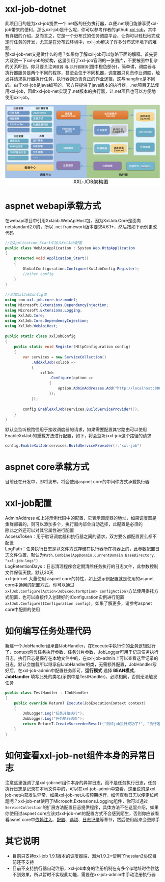 # xxl-job-dotnet
此项目目的是为xxl-job提供一个.net版的任务执行器，以便.net项目能够享受xxl-job带来的便利，那么xxl-job是什么呢，你可以参考作者的github [xxl-job](https://github.com/xuxueli/xxl-job)，其中有详细的介绍，总而言之，它是一个分布式的任务调度平台，让你可以轻松地完成定时任务的开发，尤其是在分布式环境中，xxl-job解决了许多分布式环境下的难题。\
那xxl-job-net又是做什么的呢？如果你了解xxl-job可以忽略下面的解释。首先要大致说一下xxl-job的架构，这里引用了xxl-job官网的一张图片，不要被图中复杂的关系吓到，你只要关注`调度器` 与 `执行器服务`(图中橙色部分)，简单讲，调度器与执行器服务是两个不同的程序，甚至会位于不同机器，调度器只负责作业调度，触发并请求执行器执行任务，执行器则负责真正的作业逻辑，这与hangfire是不同的。由于xxl-job是java编写的，官方只提供了java版本的执行器，.net项目无法使用xxl-job，因此xxl-job-net实现了.net版本的执行器，让.net项目也可以方便地使用xxl-job。

![blockchain](https://raw.githubusercontent.com/xuxueli/xxl-job/master/doc/images/img_Qohm.png)

# aspnet webapi承载方式
在webapi项目中引用XxlJob.WebApiHost包，因为XxlJob.Core是面向netstandard2.0的，所以 .net framework版本要求4.6.1+，然后按如下示例更改代码

```C#
//在Application_Start中加入XxlJob配置
public class WebApiApplication : System.Web.HttpApplication
{
    protected void Application_Start()
    {
        GlobalConfiguration.Configure(XxlJobConfig.Register);
        //other config
    }
}

//添加XxlJobConfig类
using com.xxl.job.core.biz.model;
using Microsoft.Extensions.DependencyInjection;
using Microsoft.Extensions.Logging;
using XxlJob.Core;
using XxlJob.Core.DependencyInjection;
using XxlJob.WebApiHost;

public static class XxlJobConfig
{
    public static void Register(HttpConfiguration config)
    {
        var services = new ServiceCollection()
            .AddXxlJob(xxlJob =>
            {
                xxlJob
                    .Configure(option =>
                    {
                        option.AdminAddresses.Add("http://localhost:8080/xxl-job-admin");
                    });
            });

        config.EnableXxlJob(services.BuildServiceProvider());
    }
}
```
默认会监听根路径用于接收调度器的请求，如果需要配置其它路由可以使用EnableXxlJob的重载方法进行配置，如下，将会监听/xxl-job这个路径的请求
```c#
config.EnableXxlJob(services.BuildServiceProvider(),"xxl-job")
```


# aspnet core承载方式
目前还在开发中，即将发布，将会使用aspnet core的中间件方式承载执行器

# xxl-job配置
AdminAddress 如上述示例代码中的配置，它表示调度器的地址，如果调度器是集群部署的，则可以添加多个，执行器内部会自动选择，此配置是必须的\
除此之外还可以对其它属性进行配置\
AccessToken：用于验证调度器和执行器之间的请求，双方要么都配置要么都不配置\
LogPath：任务执行日志是以文件方式存储在执行器所在机器上的，此参数配置日志文件位置，默认为`Path.Combine(AppDomain.CurrentDomain.BaseDirectory, "xxl-job-logs")`\
LogRetentionDays：日志清理程序会定期清除任务执行的日志文件，此参数控制文件保留天数，默认30天\
xxl-job-net 大量使用 aspnet core的特性，如上述示例配置就是使用的aspnet core中通用的配置方式，你可以通过`xxlJob.Configure(Action<JobExecutorOption> configAction)`方法使用委托方式配置，也可以直接传入创建好的IConfiguration实例进行配置`xxlJob.Configure(IConfiguration config)`，如果了解更多，请参考aspnet core中配置的使用

# 如何编写任务处理代码
新建一个JobHandler继承自IJobHandler，在Execute中执行你的业务逻辑就行了，context包含任务执行参数、任务分片参数，JobLogger可用于记录任务执行日志，执行日志是保存在本地文件中的，在xxl-job-admin上可以查看这里记录的日志。默认会加载所以继承自IJobHandler的类，无需额外配置，JobHandler写好后，在xxl-job-admin中配置任务即可，**运行模式** 选择 **BEAN模式**，**JobHandler** 填写此处的类名(示例中是TestHandler)，必须相同，否则无法触发任务
```c#
public class TestHandler : IJobHandler
{
    public override ReturnT Execute(JobExecutionContext context)
    {
        JobLogger.Log("任务开始执行");
        JobLogger.Log("任务执行结束");
        return ReturnT.CreateSucceededResult("测试job执行成功了!", "执行返回的内容");
    }
}
```

# 如何查看xxl-job-net组件本身的异常日志
注意这里强调了是xxl-job-net组件本身的异常日志，而不是任务执行日志，任务执行日志是记录在本地文件中的，可以在xxl-job-admin中查看，这里说的是xxl-job-net内部发生异常，如果xxl-job-net未按预期运行，如何查看日志以便定位问题呢？xxl-job-net使用了Microsoft.Extensions.Logging组件，你可以通过`ServiceCollection`的扩展方法配置日志提供程序，具体方法不在这里介绍，如果你使用过aspnet core应该对xxl-job-net的配置方式不会感到陌生，否则你应该看看asnet core中[依赖注入](https://docs.microsoft.com/zh-cn/aspnet/core/fundamentals/dependency-injection)、[配置](https://docs.microsoft.com/zh-cn/aspnet/core/fundamentals/configuration)、[选项](https://docs.microsoft.com/zh-cn/aspnet/core/fundamentals/configuration/options)、[日志记录](https://docs.microsoft.com/zh-cn/aspnet/core/fundamentals/logging)等章节，然后使用起来会更顺手

# 其它说明
* 目前只支持xxl-job 1.9.1版本的调度器端，因为1.9.2+使用了hessian2协议目前还不支持
* 目前不支持执行器自动注册，xxl-job本身的注册机制在有多个ip地址时往往达不到效果，所以暂时不实现此功能，需要在xx-job-admin中手动注册执行器